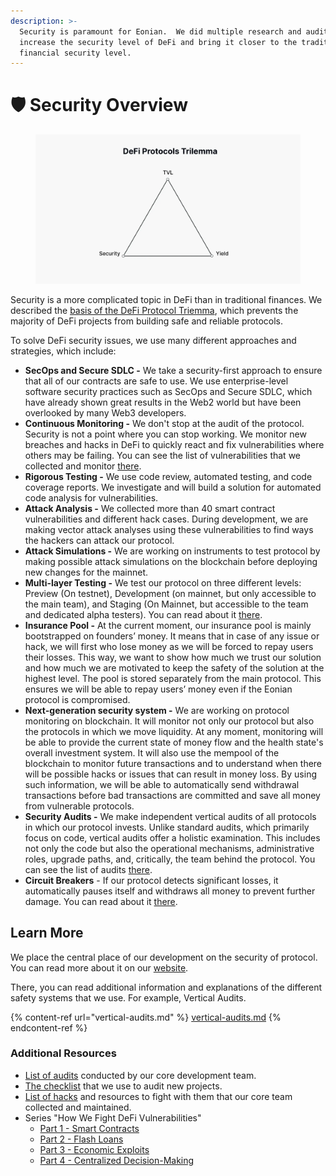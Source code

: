 ```yaml
---
description: >-
  Security is paramount for Eonian.  We did multiple research and audits to
  increase the security level of DeFi and bring it closer to the traditional
  financial security level.
---
```


# 🛡 Security Overview

<div data-full-width="true">

<figure><img src="../.gitbook/assets/image (8).png" alt=""><figcaption></figcaption></figure>

</div>

Security is a more complicated topic in DeFi than in traditional finances. We described the [basis of the DeFi Protocol Triemma](https://blog.eonian.finance/how-defi-works-understanding-protocols-trilemma-a1bb985ff5a3), which prevents the majority of DeFi projects from building safe and reliable protocols.

To solve DeFi security issues, we use many different approaches and strategies, which include:

* **SecOps and Secure SDLC -** We take a security-first approach to ensure that all of our contracts are safe to use. We use enterprise-level software security practices such as SecOps and Secure SDLC, which have already shown great results in the Web2 world but have been overlooked by many Web3 developers.
* **Continuous Monitoring -** We don't stop at the audit of the protocol. Security is not a point where you can stop working. We monitor new breaches and hacks in DeFi to quickly react and fix vulnerabilities where others may be failing. You can see the list of vulnerabilities that we collected and monitor [there](https://www.notion.so/DeFi-Hacks-and-Vulnerabilities-a53964267ca14f87af2a3cc0e40130f8?pvs=21).
* **Rigorous Testing -** We use code review, automated testing, and code coverage reports. We investigate and will build a solution for automated code analysis for vulnerabilities.
* **Attack Analysis -** We collected more than 40 smart contract vulnerabilities and different hack cases. During development, we are making vector attack analyses using these vulnerabilities to find ways the hackers can attack our protocol.
* **Attack Simulations -** We are working on instruments to test protocol by making possible attack simulations on the blockchain before deploying new changes for the mainnet.
* **Multi-layer Testing -** We test our protocol on three different levels: Preview (On testnet), Development (on mainnet, but only accessible to the main team), and Staging (On Mainnet, but accessible to the team and dedicated alpha testers). You can read about it [there](https://github.com/eonian-core/farm/blob/main/docs/protocol-updates-workflow.md).
* **Insurance Pool -** At the current moment, our insurance pool is mainly bootstrapped on founders’ money. It means that in case of any issue or hack, we will first who lose money as we will be forced to repay users their losses. This way, we want to show how much we trust our solution and how much we are motivated to keep the safety of the solution at the highest level. The pool is stored separately from the main protocol. This ensures we will be able to repay users’ money even if the Eonian protocol is compromised.
* **Next-generation security system -** We are working on protocol monitoring on blockchain. It will monitor not only our protocol but also the protocols in which we move liquidity. At any moment, monitoring will be able to provide the current state of money flow and the health state's overall investment system. It will also use the mempool of the blockchain to monitor future transactions and to understand when there will be possible hacks or issues that can result in money loss. By using such information, we will be able to automatically send withdrawal transactions before bad transactions are committed and save all money from vulnerable protocols.
* **Security Audits -** We make independent vertical audits of all protocols in which our protocol invests. Unlike standard audits, which primarily focus on code, vertical audits offer a holistic examination. This includes not only the code but also the operational mechanisms, administrative roles, upgrade paths, and, critically, the team behind the protocol. You can see the list of audits [there](https://www.notion.so/7eb42e1464f84a62bd33353ccf483707?pvs=21).
* **Circuit Breakers** - If our protocol detects significant losses, it automatically pauses itself and withdraws all money to prevent further damage. You can read about it [there](https://www.notion.so/Intelligent-Emergency-Shutdown-Mode-9a00c3924ff2460fbb3b08cc63750c7c?pvs=21).

## Learn More

We place the central place of our development on the security of protocol. You can read more about it on our [website](https://eonian.finance/security).&#x20;

There, you can read additional information and explanations of the different safety systems that we use. For example, Vertical Audits.

{% content-ref url="vertical-audits.md" %}
[vertical-audits.md](vertical-audits.md)
{% endcontent-ref %}

### Additional Resources

* [List of audits](https://leovs09.notion.site/Protocols-Audits-6bfdf8b29fb245b2be8db5c24726e795?pvs=4) conducted by our core development team.
* [The checklist](https://leovs09.notion.site/Crypto-Project-Audit-Checklist-e24414dcd1c94b5f818343d46f25013d?pvs=4) that we use to audit new projects.
* [List of hacks](https://www.notion.so/leovs09/DeFi-Hacks-and-Vulnerabilities-a53964267ca14f87af2a3cc0e40130f8) and resources to fight with them that our core team collected and maintained.
* Series "How We Fight DeFi Vulnerabilities"
  * [Part 1 - Smart Contracts](https://blog.eonian.finance/how-we-fight-defi-vulnerabilities-part-1-smart-contracts-b198e33db9ad)
  * [Part 2 - Flash Loans](https://blog.eonian.finance/how-we-fight-defi-vulnerabilities-part-2-flash-loan-2b9765aaaf76?source=collection\_home---2------5-----------------------)
  * [Part 3 - Economic Exploits](https://blog.eonian.finance/how-we-fight-defi-vulnerabilities-part-3-economic-exploits-2547f936b8e8?source=collection\_home---2------4-----------------------)
  * [Part 4 - Centralized Decision-Making](https://blog.eonian.finance/how-we-fight-defi-vulnerabilities-part-4-centralized-decision-making-accf8e5e5b1c?source=collection\_home---2------2-----------------------)
